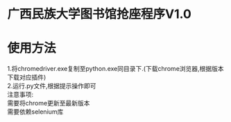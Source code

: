 # 广西民族大学图书馆抢座程序V1.0
  
  
# 使用方法
1.将chromedriver.exe复制至python.exe同目录下.(下载chrome浏览器,根据版本下载对应插件)  
2.运行.py文件,根据提示操作即可  
注意事项:  
  需要将chrome更新至最新版本  
    需要依赖selenium库
